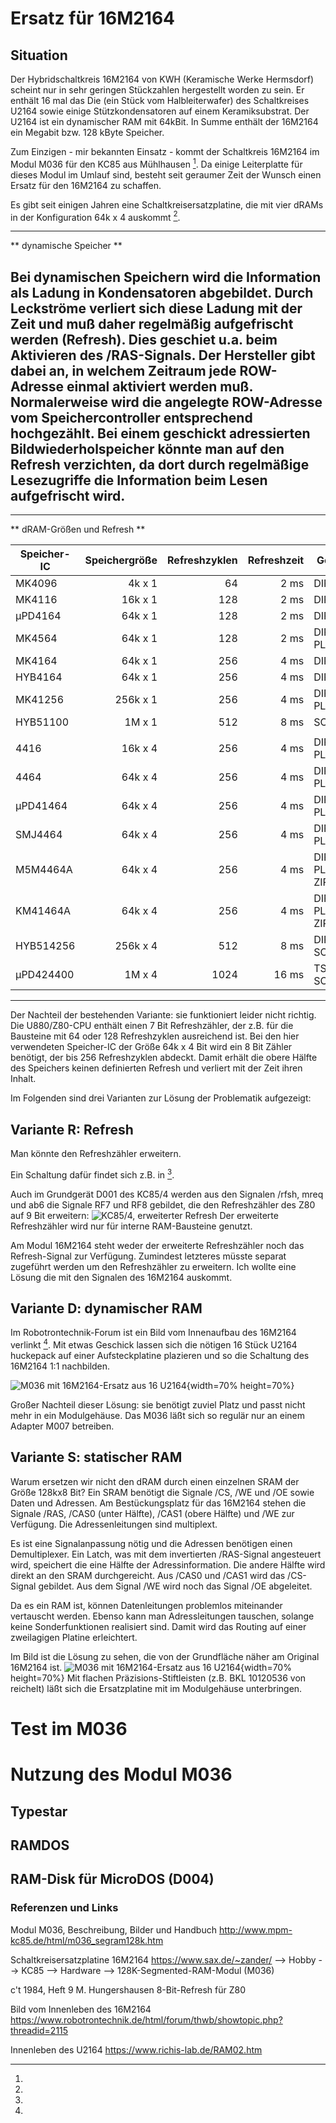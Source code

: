 # Ersatz für 16M2164

## Situation
Der Hybridschaltkreis 16M2164 von KWH (Keramische Werke Hermsdorf) scheint nur in sehr geringen Stückzahlen hergestellt worden zu sein. Er enthält 16 mal das Die (ein Stück vom Halbleiterwafer) des Schaltkreises U2164 sowie einige Stützkondensatoren auf einem Keramiksubstrat.
Der U2164 ist ein dynamischer RAM mit 64kBit.
In Summe enthält der 16M2164 ein Megabit bzw. 128 kByte Speicher.

Zum Einzigen - mir bekannten Einsatz - kommt der Schaltkreis 16M2164 im Modul M036 für den KC85 aus Mühlhausen [^1]. 
Da einige Leiterplatte für dieses Modul im Umlauf sind, besteht seit geraumer Zeit der Wunsch einen Ersatz für den 16M2164 zu schaffen.

Es gibt seit einigen Jahren eine Schaltkreisersatzplatine, die mit vier dRAMs in der Konfiguration 64k x 4 auskommt [^2].

---
** dynamische Speicher **

Bei dynamischen Speichern wird die Information als Ladung in Kondensatoren abgebildet. Durch Leckströme verliert sich diese Ladung mit der Zeit und muß daher regelmäßig aufgefrischt werden (Refresh). Dies geschiet u.a. beim Aktivieren des /RAS-Signals. Der Hersteller gibt dabei an, in welchem Zeitraum jede ROW-Adresse einmal aktiviert werden muß. Normalerweise wird die angelegte ROW-Adresse vom Speichercontroller entsprechend hochgezählt. Bei einem geschickt adressierten Bildwiederholspeicher könnte man auf den Refresh verzichten, da dort durch regelmäßige Lesezugriffe die Information beim Lesen aufgefrischt wird.
---

---
** dRAM-Größen und Refresh **

Speicher-IC | Speichergröße | Refreshzyklen | Refreshzeit | Gehäuse
----------- | ------------: | ------------: | ----------: | -------
MK4096      |   4k x 1      |   64          |  2 ms       | DIP16
MK4116      |  16k x 1      |  128          |  2 ms       | DIP16
µPD4164     |  64k x 1      |  128          |  2 ms       | DIP16
MK4564      |  64k x 1      |  128          |  2 ms       | DIP16, PLCC18
MK4164      |  64k x 1      |  256          |  4 ms       | DIP16
HYB4164     |  64k x 1      |  256          |  4 ms       | DIP16
MK41256     | 256k x 1      |  256          |  4 ms       | DIP16, PLCC18
HYB51100    |   1M x 1      |  512          |  8 ms       | SOJ26/20
            |               |               |             | 
4416        |  16k x 4      |  256          |  4 ms       | DIP18, PLCC18
4464        |  64k x 4      |  256          |  4 ms       | DIP18, PLCC18
µPD41464    |  64k x 4      |  256          |  4 ms       | DIP18, PLCC18
SMJ4464     |  64k x 4      |  256          |  4 ms       | DIP18, PLCC18
M5M4464A    |  64k x 4      |  256          |  4 ms       | DIP18, PLCC18, ZIP20
KM41464A    |  64k x 4      |  256          |  4 ms       | DIP18, PLCC18, ZIP20
HYB514256   | 256k x 4      |  512          |  8 ms       | DIP20, SOJ26/20
µPD424400   |   1M x 4      | 1024          | 16 ms       | TSOP26, SOJ26/20

---

Der Nachteil der bestehenden Variante: sie funktioniert leider nicht richtig.
Die U880/Z80-CPU enthält einen 7 Bit Refreshzähler, der z.B. für die Bausteine mit 64 oder 128 Refreshzyklen ausreichend ist.
Bei den hier verwendeten Speicher-IC der Größe 64k x 4 Bit wird ein 8 Bit Zähler benötigt, der bis 256 Refreshzyklen abdeckt.
Damit erhält die obere Hälfte des Speichers keinen definierten Refresh und verliert mit der Zeit ihren Inhalt.

Im Folgenden sind drei Varianten zur Lösung der Problematik aufgezeigt:

## Variante R: Refresh
Man könnte den Refreshzähler erweitern. 

Ein Schaltung dafür findet sich z.B. in [^3].

Auch im Grundgerät D001 des KC85/4 werden aus den Signalen /rfsh, mreq und ab6 die Signale RF7 und RF8 gebildet, die den Refreshzähler des Z80 auf 9 Bit erweitern:
![KC85/4, erweiterter Refresh](Bilder/KC85_RF7_RF8.jpg)
Der erweiterte Refreshzähler wird nur für interne RAM-Bausteine genutzt.

Am Modul 16M2164 steht weder der erweiterte Refreshzähler noch das Refresh-Signal zur Verfügung.
Zumindest letzteres müsste separat zugeführt werden um den Refreshzähler zu erweitern.
Ich wollte eine Lösung die mit den Signalen des 16M2164 auskommt.

## Variante D: dynamischer RAM
Im Robotrontechnik-Forum ist ein Bild vom Innenaufbau des 16M2164 verlinkt [^4]. Mit etwas Geschick lassen sich die nötigen 16 Stück U2164 huckepack auf einer Aufsteckplatine plazieren und so die Schaltung des 16M2164 1:1 nachbilden.

![M036 mit 16M2164-Ersatz aus 16 U2164](Bilder/M036_mit_dRAM.jpg){width=70% height=70%}

Großer Nachteil dieser Lösung: sie benötigt zuviel Platz und passt nicht mehr in ein Modulgehäuse.
Das M036 läßt sich so regulär nur an einem Adapter M007 betreiben.


## Variante S: statischer RAM
Warum ersetzen wir nicht den dRAM durch einen einzelnen SRAM der Größe 128kx8 Bit?
Ein SRAM benötigt die Signale /CS, /WE und /OE sowie Daten und Adressen.
Am Bestückungsplatz für das 16M2164 stehen die Signale /RAS, /CAS0 (unter Hälfte), /CAS1 (obere Hälfte) und /WE zur Verfügung. Die Adressenleitungen sind multiplext.

Es ist eine Signalanpassung nötig und die Adressen benötigen einen Demultiplexer.
Ein Latch, was mit dem invertierten /RAS-Signal angesteuert wird, speichert die eine Hälfte der Adressinformation. Die andere Hälfte wird direkt an den SRAM durchgereicht. Aus /CAS0 und /CAS1 wird das /CS-Signal gebildet. Aus dem Signal /WE wird noch das Signal /OE abgeleitet.

Da es ein RAM ist, können Datenleitungen problemlos miteinander vertauscht werden. Ebenso kann man Adressleitungen tauschen, solange keine Sonderfunktionen realisiert sind.
Damit wird das Routing auf einer zweilagigen Platine erleichtert.

Im Bild ist die Lösung zu sehen, die von der Grundfläche näher am Original 16M2164 ist.
![M036 mit 16M2164-Ersatz aus 16 U2164](Bilder/M036_mit_SRAM.jpg){width=70% height=70%}
Mit flachen Präzisions-Stiftleisten (z.B. BKL 10120536 von reichelt) läßt sich die Ersatzplatine mit im Modulgehäuse unterbringen.

# Test im M036 #

# Nutzung des Modul M036 #

## Typestar ##

## RAMDOS ##

## RAM-Disk für MicroDOS (D004) ##

### Referenzen und Links
[^1]:
Modul M036, Beschreibung, Bilder und Handbuch
http://www.mpm-kc85.de/html/m036_segram128k.htm

[^2]:
Schaltkreisersatzplatine 16M2164
https://www.sax.de/~zander/ --> Hobby --> KC85 --> Hardware --> 128K-Segmented-RAM-Modul (M036)

[^3]:
c't 1984, Heft 9 
M. Hungershausen
8-Bit-Refresh für Z80

[^4]:
Bild vom Innenleben des 16M2164
https://www.robotrontechnik.de/html/forum/thwb/showtopic.php?threadid=2115

Innenleben des U2164
https://www.richis-lab.de/RAM02.htm

